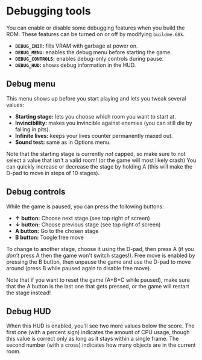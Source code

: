 # Debugging tools

You can enable or disable some debugging features when you build the ROM. These features can be turned on or off by modifying `buildme.68k`.

* **`DEBUG_INIT`:** fills VRAM with garbage at power on.
* **`DEBUG_MENU`:** enables the debug menu before starting the game.
* **`DEBUG_CONTROLS`:** enables debug-only controls during pause.
* **`DEBUG_HUD`:** shows debug information in the HUD.

## Debug menu

This menu shows up before you start playing and lets you tweak several values:

* **Starting stage:** lets you choose which room you want to start at.
* **Invincibility:** makes you invincible against enemies (you can still die by falling in pits).
* **Infinite lives:** keeps your lives counter permanently maxed out.
* **Sound test:** same as in Options menu.

Note that the starting stage is currently *not* capped, so make sure to not select a value that isn't a valid room! (or the game will most likely crash) You can quickly increase or decrease the stage by holding A (this will make the D-pad to move in steps of 10 stages).

## Debug controls

While the game is paused, you can press the following buttons:

* **↑ button:** Choose next stage (see top right of screen)
* **↓ button:** Choose previous stage (see top right of screen)
* **A button:** Go to the chosen stage
* **B button:** Toogle free move

To change to another stage, choose it using the D-pad, then press A (if you *don't* press A then the game won't switch stages!). Free move is enabled by pressing the B button, then unpause the game and use the D-pad to move around (press B while paused again to disable free move).

Note that if you want to reset the game (A+B+C while paused), make sure that the A button is the last one that gets pressed, or the game will restart the stage instead!

## Debug HUD

When this HUD is enabled, you'll see two more values below the score. The first one (with a percent sign) indicates the amount of CPU usage, though this value is correct only as long as it stays within a single frame. The second number (with a cross) indicates how many objects are in the current room.
